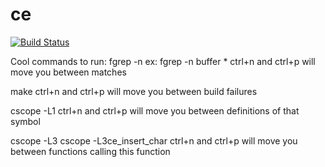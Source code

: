 # ce

[![Build Status](https://travis-ci.org/justy989/ce.svg?branch=master)](https://travis-ci.org/justy989/ce)

Cool commands to run:
fgrep -n <pattern> <files>
ex: fgrep -n buffer *
ctrl+n and ctrl+p will move you between matches

make
ctrl+n and ctrl+p will move you between build failures

cscope -L1<symbol>
ctrl+n and ctrl+p will move you between definitions of that symbol

cscope -L3<function>
cscope -L3ce_insert_char
ctrl+n and ctrl+p will move you between functions calling this function
